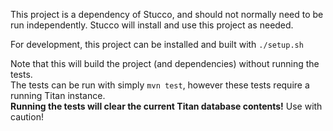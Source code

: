 This project is a dependency of Stucco, and should not normally need to be run independently.  Stucco will install and use this project as needed.

For development, this project can be installed and built with `./setup.sh`

Note that this will build the project (and dependencies) without running the tests.  
The tests can be run with simply `mvn test`, however these tests require a running Titan instance.  
**Running the tests will clear the current Titan database contents!**  Use with caution!